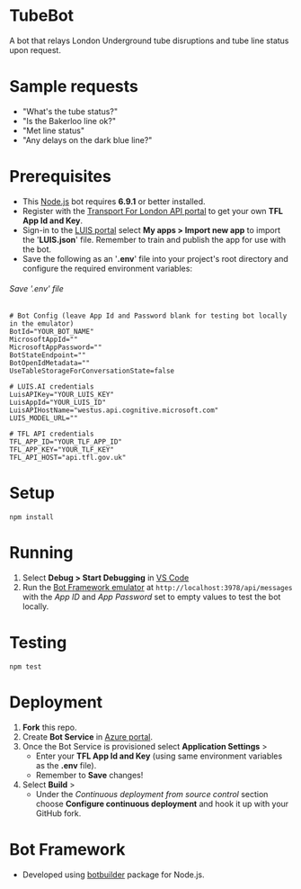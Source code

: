 # TubeBot

A bot that relays London Underground tube disruptions and tube line status upon request.

# Sample requests
- "What's the tube status?"
- "Is the Bakerloo line ok?"
- "Met line status"
- "Any delays on the dark blue line?"

# Prerequisites

- This [Node.js](https://nodejs.org/en/) bot requires **6.9.1** or better installed.
- Register with the [Transport For London API portal](https://api-portal.tfl.gov.uk/signup) to get your own **TFL App Id and Key**.
- Sign-in to the [LUIS portal](https://www.luis.ai) select **My apps > Import new app** to import the '**LUIS.json**' file. Remember to train and publish the app for use with the bot.
- Save the following as an '**.env**' file into your project's root directory and configure the required environment variables:


###### Save '.env' file
```
# Bot Config (leave App Id and Password blank for testing bot locally in the emulator)
BotId="YOUR_BOT_NAME"
MicrosoftAppId=""
MicrosoftAppPassword=""
BotStateEndpoint=""
BotOpenIdMetadata=""
UseTableStorageForConversationState=false

# LUIS.AI credentials
LuisAPIKey="YOUR_LUIS_KEY"
LuisAppId="YOUR_LUIS_ID"
LuisAPIHostName="westus.api.cognitive.microsoft.com"
LUIS_MODEL_URL=""

# TFL API credentials
TFL_APP_ID="YOUR_TLF_APP_ID"
TFL_APP_KEY="YOUR_TLF_KEY"
TFL_API_HOST="api.tfl.gov.uk"
```

# Setup

`npm install`

# Running

1. Select **Debug > Start Debugging** in [VS Code](https://code.visualstudio.com/)
2. Run the [Bot Framework emulator](https://github.com/Microsoft/BotFramework-Emulator/releases) at `http://localhost:3978/api/messages` with the *App ID* and *App Password* set to empty values to test the bot locally.

# Testing

`npm test`

# Deployment

1. **Fork** this repo.
2. Create **Bot Service** in [Azure portal](https://portal.azure.com).
3. Once the Bot Service is provisioned select **Application Settings** >
    - Enter your **TFL App Id and Key** (using same environment variables as the **.env** file).
    - Remember to **Save** changes!
4. Select **Build** >
    - Under the *Continuous deployment from source control* section choose
**Configure continuous deployment** and hook it up with your GitHub fork.

# Bot Framework

- Developed using [botbuilder](https://www.npmjs.com/package/botbuilder) package for Node.js.
